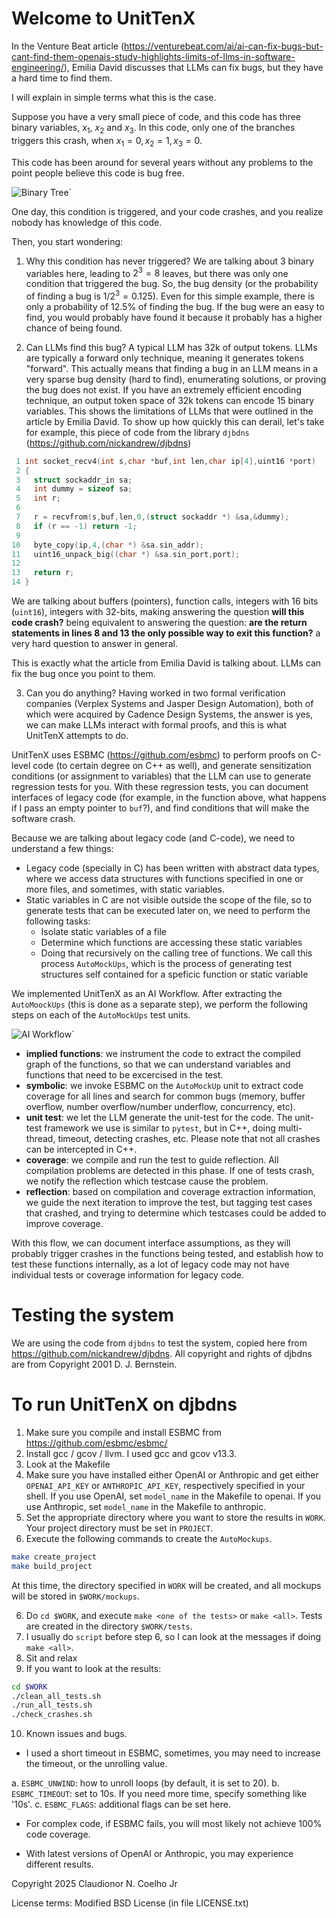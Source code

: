 # Welcome to UnitTenX

In the Venture Beat article (https://venturebeat.com/ai/ai-can-fix-bugs-but-cant-find-them-openais-study-highlights-limits-of-llms-in-software-engineering/), 
Emilia David discusses that LLMs can fix bugs, but they have a hard time to find them.

I will explain in simple terms what this is the case.

Suppose you have a very small piece of code, and this code has three binary variables, $x_1$, $x_2$ and $x_3$.
In this code, only one of the branches triggers this crash, when $x_1 = 0, x_2 = 1, x_3 = 0$.

This code has been around for several years without any problems to the point people believe this code is bug free.

<img title="Crash on binary variables" alt="Binary Tree" src="images/crash.png">`

One day, this condition is triggered, and your code crashes, and you realize nobody has knowledge of this code.

Then, you start wondering:

1. Why this condition has never triggered? We are talking about 3 binary variables here, leading to $2^3 = 8$ leaves, but there was only
one condition that triggered the bug. So, the bug density (or the probability of finding a bug is $1 / 2^3 = 0.125$). Even for this simple example,
there is only a probability of $12.5\%$ of finding the bug. If the bug were an easy to find, you would probably have found it because it probably has a higher chance of being found.

2. Can LLMs find this bug?  A typical LLM has 32k of output tokens. LLMs are typically a forward only technique, meaning it generates tokens "forward".  This actually means that finding a bug in an LLM means in a very sparse bug density (hard to find), enumerating solutions, or proving the bug does not exist. If you have an extremely efficient encoding technique, an output token space of 32k tokens can encode 15 binary variables. This shows the limitations of LLMs that were outlined in the article by Emilia David.  To show up how quickly this can derail, let's take for example, this piece of code from the library `djbdns` (https://github.com/nickandrew/djbdns)

```c
 1 int socket_recv4(int s,char *buf,int len,char ip[4],uint16 *port)
 2 {
 3   struct sockaddr_in sa;
 4   int dummy = sizeof sa;
 5   int r;
 6
 7   r = recvfrom(s,buf,len,0,(struct sockaddr *) &sa,&dummy);
 8   if (r == -1) return -1;
 9 
10   byte_copy(ip,4,(char *) &sa.sin_addr);
11   uint16_unpack_big((char *) &sa.sin_port,port);
12 
13   return r;
14 }
```

We are talking about buffers (pointers), function calls, integers with 16 bits (`uint16`), integers with 32-bits, making answering the question __will this
code crash?__ being equivalent to answering the question: __are the return statements in lines 8 and 13 the only possible way to exit this function?__ a very hard question to answer in general.

This is exactly what the article from Emilia David is talking about. LLMs can fix the bug once you point to them.

3. Can you do anything? Having worked in two formal verification companies (Verplex Systems and Jasper Design Automation), both of which were acquired by Cadence Design Systems, the answer is yes, we can make LLMs interact with formal proofs, and this is what UnitTenX attempts to do.

UnitTenX uses ESBMC (https://github.com/esbmc) to perform proofs on C-level code (to certain degree on C++ as well), and generate sensitization conditions (or assignment to variables) that the LLM can use to generate regression tests for you. With these regression tests, you can document interfaces of legacy code (for example, in the function above, what happens if I pass an empty pointer to `buf`?), and find conditions that will make the software crash. 

Because we are talking about legacy code (and C-code), we need to understand a few things:

- Legacy code (specially in C) has been written with abstract data types, where we access data structures with functions specified in one or more files, and sometimes, with static variables.
- Static variables in C are not visible outside the scope of the file, so to generate tests that can be executed later on, we need to perform the following tasks:
  * Isolate static variables of a file
  * Determine which functions are accessing these static variables
  * Doing that recursively on the calling tree of functions. We call this process `AutoMockUps`, which is the process of generating test structures self contained for a speficic function or static variable

We implemented UnitTenX as an AI Workflow. After extracting the `AutoMoockUps` (this is done as a separate step), we perform the following steps on each of the `AutoMockUps` test units.

<img title="UnitTenX Workflow" alt="AI Workflow" src="images/UnitTenX.png">`

- __implied functions__: we instrument the code to extract the compiled graph of the functions, so that we can understand variables and functions that need to be excercised in the test.
- __symbolic__: we invoke ESBMC on the `AutoMockUp` unit to extract code coverage for all lines and search for common bugs (memory, buffer overflow, number overflow/number underflow, concurrency, etc).
- __unit test__: we let the LLM generate the unit-test for the code. The unit-test framework we use is similar to `pytest`, but in C++, doing multi-thread, timeout, detecting crashes, etc. Please note that not all crashes can be intercepted in C++.
- __coverage__: we compile and run the test to guide reflection. All compilation problems are detected in this phase. If one of tests crash, we notify the reflection which testcase cause the problem.
- __reflection__: based on compilation and coverage extraction information, we guide the next iteration to improve the test, but tagging test cases that crashed, and trying to determine which testcases could be added to improve coverage.

With this flow, we can document interface assumptions, as they will probably trigger crashes in the functions being tested, and establish how to test these functions internally, as a lot of legacy code may not have individual tests or coverage information for legacy code.

# Testing the system

We are using the code from `djbdns` to test the system, copied here from https://github.com/nickandrew/djbdns.  All copyright and rights of djbdns are from Copyright 2001
D. J. Bernstein.

# To run UnitTenX on djbdns

1. Make sure you compile and install ESBMC from https://github.com/esbmc/esbmc/
2. Install gcc / gcov / llvm. I used gcc and gcov v13.3. 
2. Look at the Makefile
3. Make sure you have installed either OpenAI or Anthropic and get either `OPENAI_API_KEY` or `ANTHROPIC_API_KEY`, respectively specified in your shell. If you use OpenAI, set `model_name` in the Makefile to openai. If you use Anthropic, set `model_name` in the Makefile to anthropic.
4. Set the appropriate directory where you want to store the results in `WORK`. Your project directory must be set in `PROJECT`.
5. Execute the following commands to create the `AutoMockups`.

```bash
make create_project
make build_project
```

At this time, the directory specified in `WORK` will be created, and all mockups will be stored in `$WORK/mockups`.

6. Do `cd $WORK`, and execute `make <one of the tests>` or `make <all>`. Tests are created in the directory `$WORK/tests`.
7. I usually do `script` before step 6, so I can look at the messages if doing `make <all>`.
8. Sit and relax
9. If you want to look at the results:

```bash
cd $WORK
./clean_all_tests.sh
./run_all_tests.sh
./check_crashes.sh
```

10. Known issues and bugs.

- I used a short timeout in ESBMC, sometimes, you may need to increase the timeout, or the unrolling value.

a. `ESBMC_UNWIND`: how to unroll loops (by default, it is set to 20).
b. `ESBMC_TIMEOUT`: set to 10s. If you need more time, specify something like '10s'.
c. `ESBMC_FLAGS`: additional flags can be set here.

- For complex code, if ESBMC fails, you will most likely not achieve 100% code coverage.

- With latest versions of OpenAI or Anthropic, you may experience different results.

Copyright 2025 Claudionor N. Coelho Jr 

License terms: Modified BSD License (in file LICENSE.txt)

